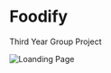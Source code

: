 # Foodify
Third Year Group Project

![Loanding Page](https://user-images.githubusercontent.com/62198043/183590741-c91adb0f-ee99-4146-9b2f-ffdf3ca66402.png)
